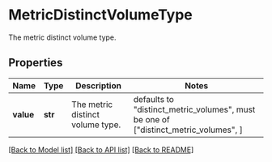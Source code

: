 # MetricDistinctVolumeType

The metric distinct volume type.

## Properties

| Name      | Type    | Description                      | Notes                                                                               |
| --------- | ------- | -------------------------------- | ----------------------------------------------------------------------------------- |
| **value** | **str** | The metric distinct volume type. | defaults to "distinct_metric_volumes", must be one of ["distinct_metric_volumes", ] |

[[Back to Model list]](README.md#documentation-for-models) [[Back to API list]](README.md#documentation-for-api-endpoints) [[Back to README]](README.md)
